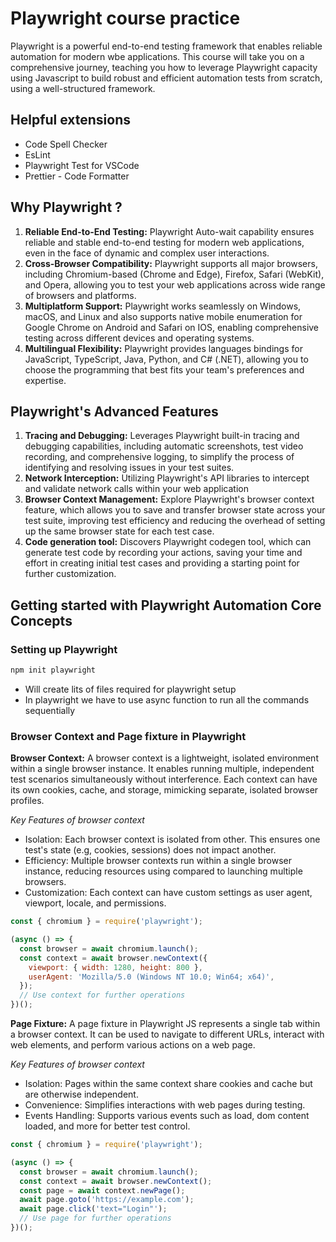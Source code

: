 # Playwright course practice

Playwright is a powerful end-to-end testing framework that enables reliable automation for modern wbe applications. This course will take you on a comprehensive journey, teaching you how to leverage Playwright capacity using Javascript to build robust and efficient automation tests from scratch, using a well-structured framework.

## Helpful extensions

- Code Spell Checker
- EsLint
- Playwright Test for VSCode
- Prettier - Code Formatter

## Why Playwright ?

1. **Reliable End-to-End Testing:** Playwright Auto-wait capability ensures reliable and stable end-to-end testing for modern web applications, even in the face of dynamic and complex user interactions.
2. **Cross-Browser Compatibility:** Playwright supports all major browsers, including Chromium-based (Chrome and Edge), Firefox, Safari (WebKit), and Opera, allowing you to test your web applications across wide range of browsers and platforms.
3. **Multiplatform Support:** Playwright works seamlessly on Windows, macOS, and Linux and also supports native mobile enumeration for Google Chrome on Android and Safari on IOS, enabling comprehensive testing across different devices and operating systems.
4. **Multilingual Flexibility:** Playwright provides languages bindings for JavaScript, TypeScript, Java, Python, and C# (.NET), allowing you to choose the programming that best fits your team's preferences and expertise.

## Playwright's Advanced Features

1. **Tracing and Debugging:** Leverages Playwright built-in tracing and debugging capabilities, including automatic screenshots, test video recording, and comprehensive logging, to simplify the process of identifying and resolving issues in your test suites.
2. **Network Interception:** Utilizing Playwright's API libraries to intercept and validate network calls within your web application
3. **Browser Context Management:** Explore Playwright's browser context feature, which allows you to save and transfer browser state across your test suite, improving test efficiency and reducing the overhead of setting up the same browser state for each test case.
4. **Code generation tool:** Discovers Playwright codegen tool, which can generate test code by recording your actions, saving your time and effort in creating initial test cases and providing a starting point for further customization.

## Getting started with Playwright Automation Core Concepts

### Setting up Playwright

```bash
npm init playwright
```

- Will create lits of files required for playwright setup
- In playwright we have to use async function to run all the commands sequentially

### Browser Context and Page fixture in Playwright

**Browser Context:** A browser context is a lightweight, isolated environment within a single browser instance. It enables running multiple, independent test scenarios simultaneously without interference. Each context can have its own cookies, cache, and storage, mimicking separate, isolated browser profiles.

_Key Features of browser context_

- Isolation: Each browser context is isolated from other. This ensures one test's state (e.g, cookies, sessions) does not impact another.
- Efficiency: Multiple browser contexts run within a single browser instance, reducing resources using compared to launching multiple browsers.
- Customization: Each context can have custom settings as user agent, viewport, locale, and permissions.

```js
const { chromium } = require('playwright');

(async () => {
  const browser = await chromium.launch();
  const context = await browser.newContext({
    viewport: { width: 1280, height: 800 },
    userAgent: 'Mozilla/5.0 (Windows NT 10.0; Win64; x64)',
  });
  // Use context for further operations
})();

```

**Page Fixture:** A page fixture in Playwright JS represents a single tab within a browser context. It can be used to navigate to different URLs, interact with web elements, and perform various actions on a web page.

_Key Features of browser context_

- Isolation: Pages within the same context share cookies and cache but are otherwise independent.
- Convenience: Simplifies interactions with web pages during testing.
- Events Handling: Supports various events such as load, dom content loaded, and more for better test control.

```js
const { chromium } = require('playwright');

(async () => {
  const browser = await chromium.launch();
  const context = await browser.newContext();
  const page = await context.newPage();
  await page.goto('https://example.com');
  await page.click('text="Login"');
  // Use page for further operations
})();
```

